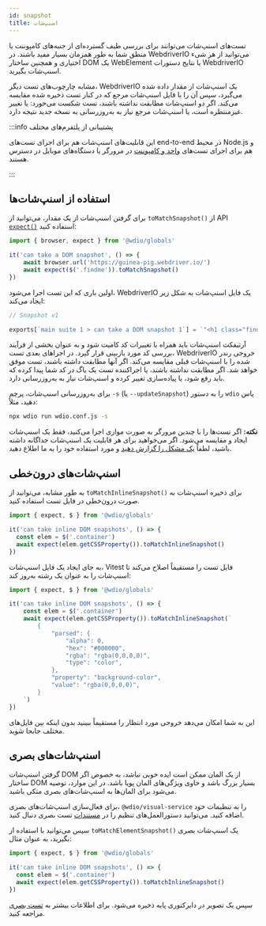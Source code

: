 ```yaml
---
id: snapshot
title: اسنپ‌شات
---
```


تست‌های اسنپ‌شات می‌توانند برای بررسی طیف گسترده‌ای از جنبه‌های کامپوننت یا منطق شما به طور همزمان بسیار مفید باشند. در WebdriverIO می‌توانید از هر شیء اختیاری و همچنین ساختار DOM یک WebElement یا نتایج دستورات WebdriverIO اسنپ‌شات بگیرید.

مشابه چارچوب‌های تست دیگر، WebdriverIO یک اسنپ‌شات از مقدار داده شده می‌گیرد، سپس آن را با فایل اسنپ‌شات مرجع که در کنار تست ذخیره شده مقایسه می‌کند. اگر دو اسنپ‌شات مطابقت نداشته باشند، تست شکست می‌خورد: یا تغییر غیرمنتظره است، یا اسنپ‌شات مرجع نیاز به به‌روزرسانی به نسخه جدید نتیجه دارد.

:::info پشتیبانی از پلتفرم‌های مختلف

این قابلیت‌های اسنپ‌شات هم برای اجرای تست‌های end-to-end در محیط Node.js و هم برای اجرای تست‌های [واحد و کامپوننت](/docs/component-testing) در مرورگر یا دستگاه‌های موبایل در دسترس هستند.

:::

## استفاده از اسنپ‌شات‌ها
برای گرفتن اسنپ‌شات از یک مقدار، می‌توانید از `toMatchSnapshot()` از API [`expect()`](/docs/api/expect-webdriverio) استفاده کنید:

```ts
import { browser, expect } from '@wdio/globals'

it('can take a DOM snapshot', () => {
    await browser.url('https://guinea-pig.webdriver.io/')
    await expect($('.findme')).toMatchSnapshot()
})
```

اولین باری که این تست اجرا می‌شود، WebdriverIO یک فایل اسنپ‌شات به شکل زیر ایجاد می‌کند:

```js
// Snapshot v1

exports[`main suite 1 > can take a DOM snapshot 1`] = `"<h1 class="findme">Test CSS Attributes</h1>"`;
```

آرتیفکت اسنپ‌شات باید همراه با تغییرات کد کامیت شود و به عنوان بخشی از فرآیند بررسی کد مورد بازبینی قرار گیرد. در اجراهای بعدی تست، WebdriverIO خروجی رندر شده را با اسنپ‌شات قبلی مقایسه می‌کند. اگر آنها مطابقت داشته باشند، تست موفق خواهد شد. اگر مطابقت نداشته باشند، یا اجراکننده تست یک باگ در کد شما پیدا کرده که باید رفع شود، یا پیاده‌سازی تغییر کرده و اسنپ‌شات نیاز به به‌روزرسانی دارد.

برای به‌روزرسانی اسنپ‌شات، پرچم `-s` (یا `--updateSnapshot`) را به دستور `wdio` پاس دهید، مثلاً:

```sh
npx wdio run wdio.conf.js -s
```

__نکته:__ اگر تست‌ها را با چندین مرورگر به صورت موازی اجرا می‌کنید، فقط یک اسنپ‌شات ایجاد و مقایسه می‌شود. اگر می‌خواهید برای هر قابلیت یک اسنپ‌شات جداگانه داشته باشید، لطفاً [یک مشکل را گزارش دهید](https://github.com/webdriverio/webdriverio/issues/new?assignees=&labels=Idea+%F0%9F%92%A1%2CNeeds+Triaging+%E2%8F%B3&projects=&template=feature-request.yml&title=%5B%F0%9F%92%A1+Feature%5D%3A+%3Ctitle%3E) و مورد استفاده خود را به ما اطلاع دهید.

## اسنپ‌شات‌های درون‌خطی

به طور مشابه، می‌توانید از `toMatchInlineSnapshot()` برای ذخیره اسنپ‌شات به صورت درون‌خطی در فایل تست استفاده کنید.

```ts
import { expect, $ } from '@wdio/globals'

it('can take inline DOM snapshots', () => {
  const elem = $('.container')
  await expect(elem.getCSSProperty()).toMatchInlineSnapshot()
})
```

به جای ایجاد یک فایل اسنپ‌شات، Vitest فایل تست را مستقیماً اصلاح می‌کند تا اسنپ‌شات را به عنوان یک رشته به‌روز کند:

```ts
import { expect, $ } from '@wdio/globals'

it('can take inline DOM snapshots', () => {
    const elem = $('.container')
    await expect(elem.getCSSProperty()).toMatchInlineSnapshot(`
        {
            "parsed": {
                "alpha": 0,
                "hex": "#000000",
                "rgba": "rgba(0,0,0,0)",
                "type": "color",
            },
            "property": "background-color",
            "value": "rgba(0,0,0,0)",
        }
    `)
})
```

این به شما امکان می‌دهد خروجی مورد انتظار را مستقیماً ببینید بدون اینکه بین فایل‌های مختلف جابجا شوید.

## اسنپ‌شات‌های بصری

گرفتن اسنپ‌شات DOM از یک المان ممکن است ایده خوبی نباشد، به خصوص اگر ساختار DOM بسیار بزرگ باشد و حاوی ویژگی‌های المان پویا باشد. در این موارد، توصیه می‌شود برای المان‌ها به اسنپ‌شات‌های بصری متکی باشید.

برای فعال‌سازی اسنپ‌شات‌های بصری، `@wdio/visual-service` را به تنظیمات خود اضافه کنید. می‌توانید دستورالعمل‌های تنظیم را در [مستندات](/docs/visual-testing#installation) تست بصری دنبال کنید.

سپس می‌توانید با استفاده از `toMatchElementSnapshot()` یک اسنپ‌شات بصری بگیرید، به عنوان مثال:

```ts
import { expect, $ } from '@wdio/globals'

it('can take inline DOM snapshots', () => {
  const elem = $('.container')
  await expect(elem.getCSSProperty()).toMatchInlineSnapshot()
})
```

سپس یک تصویر در دایرکتوری پایه ذخیره می‌شود. برای اطلاعات بیشتر به [تست بصری](/docs/visual-testing) مراجعه کنید.